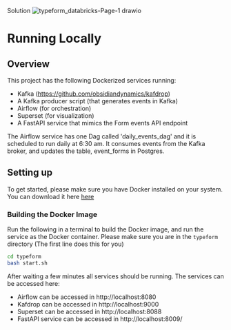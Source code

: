 Solution
![typeform_databricks-Page-1 drawio](https://user-images.githubusercontent.com/5692718/202158443-a832e06f-9fcb-43c8-b7fb-bc592011c33a.png)

# Running Locally

## Overview
This project has the following Dockerized services running:
 - Kafka (https://github.com/obsidiandynamics/kafdrop)
 - A Kafka producer script (that generates events in Kafka)
 - Airflow (for orchestration)
 - Superset (for visualization)
 - A FastAPI service that mimics the Form events API endpoint

The Airflow service has one Dag called 'daily_events_dag' and it is scheduled to run daily at 6:30 am. It consumes events from the Kafka broker, and updates the table, event_forms in Postgres.

## Setting up

To get started, please make sure you have Docker installed on your system. You can download it here [here](https://docs.docker.com/get-docker/)

### Building the Docker Image

Run the following in a terminal to build the Docker image, and run the service as the Docker container. Please make sure you are in the `typeform` directory (The first line does this for you)

```sh
cd typeform
bash start.sh
```
After waiting a few minutes all services should be running. The services can be accessed here:

 - Airflow can be accessed in http://localhost:8080
 - Kafdrop can be accessed in http://localhost:9000
 - Superset can be accessed in http://localhost:8088
 - FastAPI service can be accessed in http://localhost:8009/
